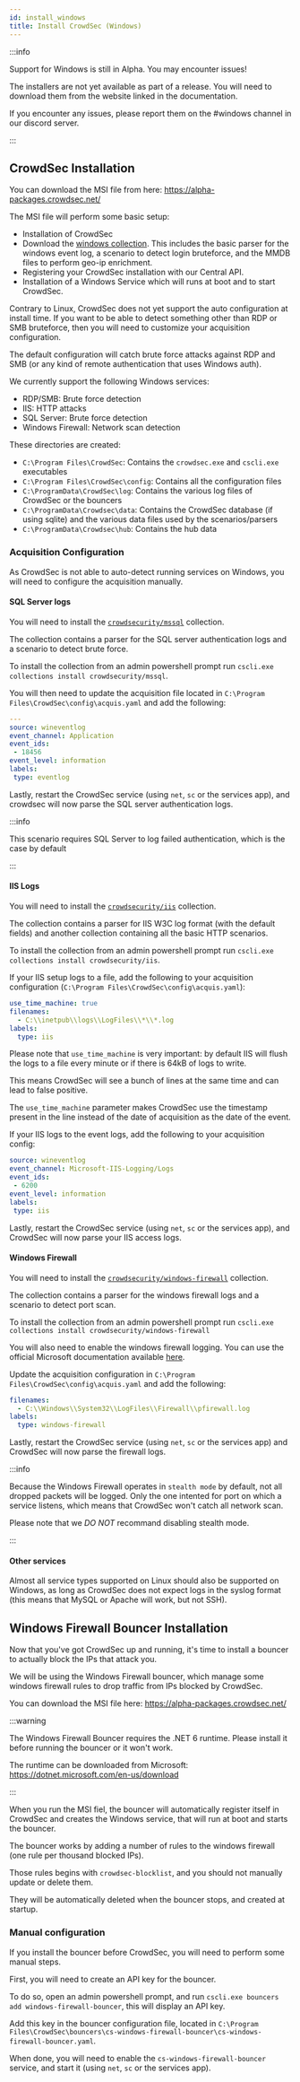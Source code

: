 ```yaml
---
id: install_windows
title: Install CrowdSec (Windows)
---
```



:::info

Support for Windows is still in Alpha. You may encounter issues!

The installers are not yet available as part of a release. You will need to download them from the website linked in the documentation.

If you encounter any issues, please report them on the #windows channel in our discord server.

:::

## CrowdSec Installation

You can download the MSI file from here: https://alpha-packages.crowdsec.net/

The MSI file will perform some basic setup:
 - Installation of CrowdSec
 - Download the [windows collection](https://hub.crowdsec.net/author/crowdsecurity/collections/windows). This includes the basic parser for the windows event log, a scenario to detect login bruteforce, and the MMDB files to perform geo-ip enrichment.
 - Registering your CrowdSec installation with our Central API.
 - Installation of a Windows Service which will runs at boot and to start CrowdSec.

Contrary to Linux, CrowdSec does not yet support the auto configuration at install time. If you want to be able to detect something other than RDP or SMB bruteforce, then you will need to customize your acquisition configuration.

The default configuration will catch brute force attacks against RDP and SMB (or any kind of remote authentication that uses Windows auth).

We currently support the following Windows services:
 - RDP/SMB: Brute force detection
 - IIS: HTTP attacks
 - SQL Server: Brute force detection
 - Windows Firewall: Network scan detection

These directories are created:
 - `C:\Program Files\CrowdSec`: Contains the `crowdsec.exe` and `cscli.exe` executables
 - `C:\Program Files\CrowdSec\config`: Contains all the configuration files
 - `C:\ProgramData\CrowdSec\log`: Contains the various log files of CrowdSec or the bouncers
 - `C:\ProgramData\Crowdsec\data`: Contains the CrowdSec database (if using sqlite) and the various data files used by the scenarios/parsers
 - `C:\ProgramData\Crowdsec\hub`: Contains the hub data

### Acquisition Configuration

As CrowdSec is not able to auto-detect running services on Windows, you will need to configure the acquisition manually.

#### SQL Server logs

You will need to install the [`crowdsecurity/mssql`](https://hub.crowdsec.net/author/crowdsecurity/collections/mssql) collection.

The collection contains a parser for the SQL server authentication logs and a scenario to detect brute force.

To install the collection from an admin powershell prompt run `cscli.exe collections install crowdsecurity/mssql`.

You will then need to update the acquisition file located in `C:\Program Files\CrowdSec\config\acquis.yaml` and add the following:
```yaml
---
source: wineventlog
event_channel: Application
event_ids:
 - 18456
event_level: information
labels:
 type: eventlog
```

Lastly, restart the CrowdSec service (using `net`, `sc` or the services app), and crowdsec will now parse the SQL server authentication logs.

:::info

This scenario requires SQL Server to log failed authentication, which is the case by default

:::

#### IIS Logs

You will need to install the [`crowdsecurity/iis`](https://hub.crowdsec.net/author/crowdsecurity/collections/iis) collection.

The collection contains a parser for IIS W3C log format (with the default fields) and another collection containing all the basic HTTP scenarios.

To install the collection from an admin powershell prompt run `cscli.exe collections install crowdsecurity/iis`.

If your IIS setup logs to a file, add the following to your acquisition configuration (`C:\Program Files\CrowdSec\config\acquis.yaml`):
```yaml
use_time_machine: true
filenames:
  - C:\\inetpub\\logs\\LogFiles\\*\\*.log
labels:
  type: iis
```

Please note that `use_time_machine` is very important: by default IIS will flush the logs to a file every minute or if there is 64kB of logs to write.

This means CrowdSec will see a bunch of lines at the same time and can lead to false positive.

The `use_time_machine` parameter makes CrowdSec use the timestamp present in the line instead of the date of acquisition as the date of the event.

If your IIS logs to the event logs, add the following to your acquisition config:
```yaml
source: wineventlog
event_channel: Microsoft-IIS-Logging/Logs
event_ids:
 - 6200
event_level: information
labels:
 type: iis
```
Lastly, restart the CrowdSec service (using `net`, `sc` or the services app), and CrowdSec will now parse your IIS access logs.

#### Windows Firewall

You will need to install the [`crowdsecurity/windows-firewall`](https://hub.crowdsec.net/author/crowdsecurity/collections/windows-firewall) collection.

The collection contains a parser for the windows firewall logs and a scenario to detect port scan.

To install the collection from an admin powershell prompt run  `cscli.exe collections install crowdsecurity/windows-firewall`

You will also need to enable the windows firewall logging. You can use the official Microsoft documentation available [here](https://docs.microsoft.com/en-us/windows/security/threat-protection/windows-firewall/configure-the-windows-firewall-log). 

Update the acquisition configuration in `C:\Program Files\CrowdSec\config\acquis.yaml` and add the following:
```yaml
filenames:
  - C:\\Windows\\System32\\LogFiles\\Firewall\\pfirewall.log
labels:
  type: windows-firewall
```

Lastly, restart the CrowdSec service (using `net`, `sc` or the services app) and CrowdSec will now parse the firewall logs.

:::info

Because the Windows Firewall operates in `stealth mode` by default, not all dropped packets will be logged. Only the one intented for port on which a service listens, which means that CrowdSec won't catch all network scan.

Please note that we *DO NOT* recommand disabling stealth mode.

:::

#### Other services

Almost all service types supported on Linux should also be supported on Windows, as long as CrowdSec does not expect logs in the syslog format (this means that MySQL or Apache will work, but not SSH).


## Windows Firewall Bouncer Installation

Now that you've got CrowdSec up and running, it's time to install a bouncer to actually block the IPs that attack you.

We will be using the Windows Firewall bouncer, which manage some windows firewall rules to drop traffic from IPs blocked by CrowdSec.

You can download the MSI file here: https://alpha-packages.crowdsec.net/

:::warning

The Windows Firewall Bouncer requires the .NET 6 runtime. Please install it before running the bouncer or it won't work.

The runtime can be downloaded from Microsoft: https://dotnet.microsoft.com/en-us/download

:::

When you run the MSI fiel, the bouncer will automatically register itself in CrowdSec and creates the Windows service, that will run at boot and starts the bouncer.

The bouncer works by adding a number of rules to the windows firewall (one rule per thousand blocked IPs).

Those rules begins with `crowdsec-blocklist`, and you should not manually update or delete them.

They will be automatically deleted when the bouncer stops, and created at startup.

### Manual configuration

If you install the bouncer before CrowdSec, you will need to perform some manual steps.

First, you will need to create an API key for the bouncer.

To do so, open an admin powershell prompt, and run `cscli.exe bouncers add windows-firewall-bouncer`, this will display an API key.

Add this key in the bouncer configuration file, located in `C:\Program Files\CrowdSec\bouncers\cs-windows-firewall-bouncer\cs-windows-firewall-bouncer.yaml`.

When done, you will need to enable the `cs-windows-firewall-bouncer` service, and start it (using `net`, `sc` or the services app).
